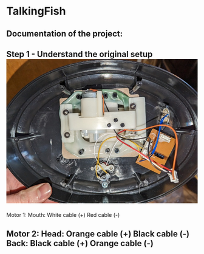 # TalkingFish

Documentation of the project:
----

Step 1 - Understand the original setup
![Cables](images/cablesOriginal.jpg)    
----
Motor 1:
Mouth: White cable  (+) Red cable    (-) 

Motor 2:
Head:  Orange cable (+) Black cable  (-) 
Back:  Black cable  (+) Orange cable (-)
----
